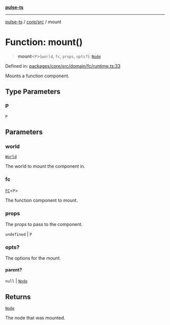 [**pulse-ts**](../../../README.md)

***

[pulse-ts](../../../README.md) / [core/src](../README.md) / mount

# Function: mount()

> **mount**\<`P`\>(`world`, `fc`, `props`, `opts?`): [`Node`](../classes/Node.md)

Defined in: [packages/core/src/domain/fc/runtime.ts:33](https://github.com/jlehett/pulse-ts/blob/b287bc18de1bbb78a8cc43f602a646e458610bc3/packages/core/src/domain/fc/runtime.ts#L33)

Mounts a function component.

## Type Parameters

### P

`P`

## Parameters

### world

[`World`](../classes/World.md)

The world to mount the component in.

### fc

[`FC`](../type-aliases/FC.md)\<`P`\>

The function component to mount.

### props

The props to pass to the component.

`undefined` | `P`

### opts?

The options for the mount.

#### parent?

`null` \| [`Node`](../classes/Node.md)

## Returns

[`Node`](../classes/Node.md)

The node that was mounted.
